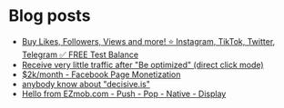 # Blog posts
<!-- BLOG-POST-LIST:START -->
- [Buy Likes, Followers, Views and more! ⭐ Instagram, TikTok, Twitter, Telegram ✅ FREE Test Balance](https://afflift.com/f/threads/buy-likes-followers-views-and-more-%E2%AD%90-instagram-tiktok-twitter-telegram-%E2%9C%85-free-test-balance.10638/)
- [Receive very little traffic after &quot;Be optimized&quot; &lpar;direct click mode&rpar;](https://afflift.com/f/threads/receive-very-little-traffic-after-be-optimized-direct-click-mode.10354/)
- [$2k/month - Facebook Page Monetization](https://afflift.com/f/threads/2k-month-facebook-page-monetization.10637/)
- [anybody know about &quot;decisive.is&quot;](https://afflift.com/f/threads/anybody-know-about-decisive-is.10635/)
- [Hello from EZmob.com - Push - Pop - Native - Display](https://afflift.com/f/threads/hello-from-ezmob-com-push-pop-native-display.1018/)
<!-- BLOG-POST-LIST:END -->

